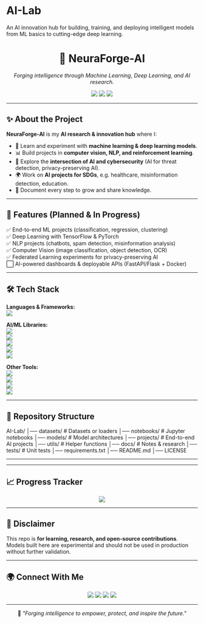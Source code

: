 # AI-Lab
An AI innovation hub for building, training, and deploying intelligent models from ML basics to cutting-edge deep learning.

<h1 align="center">🧠 NeuraForge-AI</h1>
<p align="center">
  <i>Forging intelligence through Machine Learning, Deep Learning, and AI research.</i>
</p>

<p align="center">
  <img src="https://img.shields.io/badge/Status-Active-success?style=for-the-badge" />
  <img src="https://img.shields.io/github/license/CharlesKariuki-001/NeuraForge-AI?style=for-the-badge" />
  <img src="https://img.shields.io/github/stars/CharlesKariuki-001/NeuraForge-AI?style=for-the-badge&color=yellow" />
</p>

---

## ✨ About the Project

**NeuraForge-AI** is my **AI research & innovation hub** where I:  
- 🧠 Learn and experiment with **machine learning & deep learning models**.  
- 📊 Build projects in **computer vision, NLP, and reinforcement learning**.  
- 🔐 Explore the **intersection of AI and cybersecurity** (AI for threat detection, privacy-preserving AI).  
- 🌍 Work on **AI projects for SDGs**, e.g. healthcare, misinformation detection, education.  
- 📖 Document every step to grow and share knowledge.  

---

## 🚀 Features (Planned & In Progress)

✅ End-to-end ML projects (classification, regression, clustering)  
✅ Deep Learning with TensorFlow & PyTorch  
✅ NLP projects (chatbots, spam detection, misinformation analysis)  
✅ Computer Vision (image classification, object detection, OCR)  
✅ Federated Learning experiments for privacy-preserving AI  
⬜ AI-powered dashboards & deployable APIs (FastAPI/Flask + Docker)  

---

## 🛠️ Tech Stack

**Languages & Frameworks:**  
<img src="https://skillicons.dev/icons?i=python,cpp,java,typescript,javascript,react,nodejs" />

**AI/ML Libraries:**  
<img src="https://img.shields.io/badge/TensorFlow-FF6F00?style=for-the-badge&logo=tensorflow&logoColor=white" />  
<img src="https://img.shields.io/badge/PyTorch-EE4C2C?style=for-the-badge&logo=pytorch&logoColor=white" />  
<img src="https://img.shields.io/badge/Scikit--learn-F7931E?style=for-the-badge&logo=scikit-learn&logoColor=white" />  
<img src="https://img.shields.io/badge/OpenCV-5C3EE8?style=for-the-badge&logo=opencv&logoColor=white" />  
<img src="https://img.shields.io/badge/HuggingFace-FCC624?style=for-the-badge&logo=huggingface&logoColor=black" />  

**Other Tools:**  
<img src="https://img.shields.io/badge/Docker-2496ED?style=for-the-badge&logo=docker&logoColor=white" />  
<img src="https://img.shields.io/badge/FastAPI-009688?style=for-the-badge&logo=fastapi&logoColor=white" />  
<img src="https://img.shields.io/badge/Flask-000000?style=for-the-badge&logo=flask&logoColor=white" />  
<img src="https://img.shields.io/badge/SQL-003B57?style=for-the-badge&logo=postgresql&logoColor=white" />  

---

## 📂 Repository Structure

AI-Lab/
│── datasets/ # Datasets or loaders
│── notebooks/ # Jupyter notebooks
│── models/ # Model architectures
│── projects/ # End-to-end AI projects
│── utils/ # Helper functions
│── docs/ # Notes & research
│── tests/ # Unit tests
│── requirements.txt
│── README.md
│── LICENSE

---

---

## 📈 Progress Tracker

<p align="center">
  <img src="https://github-readme-stats.vercel.app/api/pin/?username=CharlesKariuki-001&repo=NeuraForge-AI&theme=tokyonight" />
</p>

---

## 📖 Disclaimer

This repo is **for learning, research, and open-source contributions**.  
Models built here are experimental and should not be used in production without further validation.  

---

## 🌍 Connect With Me

<p align="center">
  <a href="mailto:yourname@gmail.com"><img src="https://img.shields.io/badge/Gmail-D14836?style=for-the-badge&logo=gmail&logoColor=white" /></a>
  <a href="https://linkedin.com/in/yourprofile"><img src="https://img.shields.io/badge/LinkedIn-0077B5?style=for-the-badge&logo=linkedin&logoColor=white" /></a>
  <a href="https://x.com/yourhandle"><img src="https://img.shields.io/badge/X-000000?style=for-the-badge&logo=twitter&logoColor=white" /></a>
  <a href="https://github.com/CharlesKariuki-001"><img src="https://img.shields.io/badge/GitHub-181717?style=for-the-badge&logo=github&logoColor=white" /></a>
</p>

---

<p align="center">
  💭 <i>"Forging intelligence to empower, protect, and inspire the future."</i>
</p>

